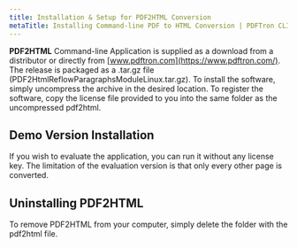 ```yaml
---
title: Installation & Setup for PDF2HTML Conversion
metaTitle: Installing Command-line PDF to HTML Conversion | PDFTron CLI
---
```


**PDF2HTML** Command-line Application is supplied as a download from a
distributor or directly from [www.pdftron.com](https://www.pdftron.com/).
The release is packaged as a .tar.gz file (PDF2HtmlReflowParagraphsModuleLinux.tar.gz). To install the software,
simply uncompress the archive in the desired location. To register the software,
copy the license file provided to you into the same folder as the uncompressed pdf2html.

Demo Version Installation
-----------------------------

If you wish to evaluate the application, you can run it without any license key.
The limitation of the evaluation version is that only every other page is converted.

Uninstalling PDF2HTML
--------------------------

To remove PDF2HTML from your computer, simply delete the folder with the pdf2html file.
